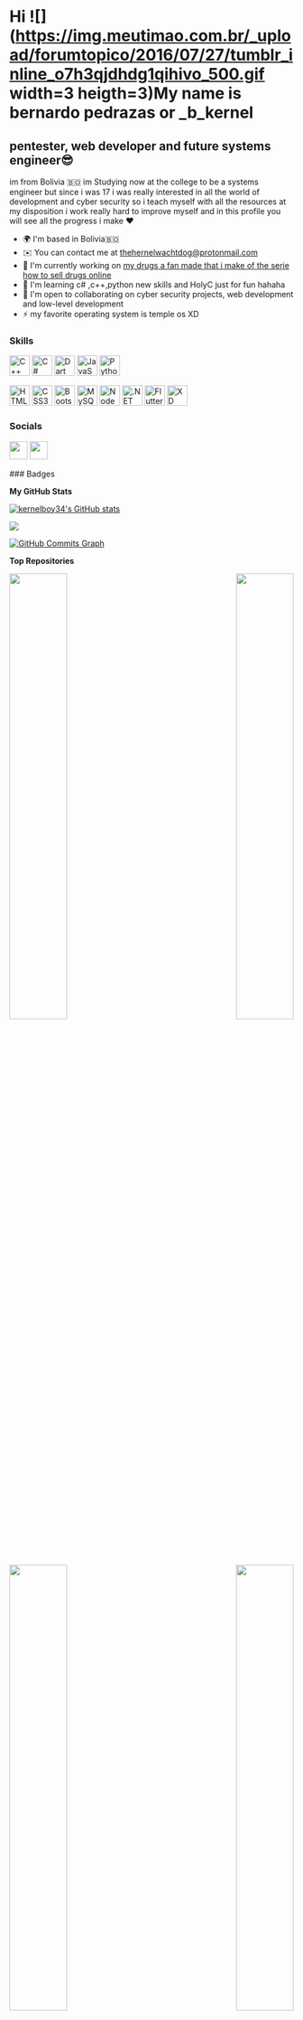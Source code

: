 Hi ![](https://img.meutimao.com.br/_upload/forumtopico/2016/07/27/tumblr_inline_o7h3qjdhdg1qihivo_500.gif width=3 heigth=3)My name is bernardo pedrazas or \_b\_kernel
========================================================================================================================================================

pentester, web developer and future systems engineer😎
------------------------------------------------------

im from Bolivia 🇧🇴 im Studying now at the college to be a systems engineer but since i was 17 i was really interested in all the world of development and cyber security so i teach myself with all the resources at my disposition i work really hard to improve myself and in this profile you will see all the progress i make ❤️

* 🌍  I'm based in Bolivia🇧🇴
* ✉️  You can contact me at [thehernelwachtdog@protonmail.com](mailto:thehernelwachtdog@protonmail.com)
* 🚀  I'm currently working on [my drugs a fan made that i make of the serie how to sell drugs online](http://kernelboy34.github.io/_mydrugss/index.html)
* 🧠  I'm learning c# ,c++,python new skills and HolyC just for fun hahaha
* 🤝  I'm open to collaborating on cyber security projects, web development and low-level development
* ⚡  my favorite operating system is temple os XD

### Skills

<p align="left">
<a href="https://docs.microsoft.com/en-us/cpp/?view=msvc-170" target="_blank" rel="noreferrer"><img src="https://raw.githubusercontent.com/danielcranney/readme-generator/main/public/icons/skills/cplusplus-colored.svg" width="36" height="36" alt="C++" /></a>
<a href="https://docs.microsoft.com/en-us/dotnet/csharp/" target="_blank" rel="noreferrer"><img src="https://raw.githubusercontent.com/danielcranney/readme-generator/main/public/icons/skills/csharp-colored.svg" width="36" height="36" alt="C#" /></a>
<a href="https://dart.dev/" target="_blank" rel="noreferrer"><img src="https://raw.githubusercontent.com/danielcranney/readme-generator/main/public/icons/skills/dart-colored.svg" width="36" height="36" alt="Dart" /></a>
<a href="https://developer.mozilla.org/en-US/docs/Web/JavaScript" target="_blank" rel="noreferrer"><img src="https://raw.githubusercontent.com/danielcranney/readme-generator/main/public/icons/skills/javascript-colored.svg" width="36" height="36" alt="JavaScript" /></a>
<a href="https://www.python.org/" target="_blank" rel="noreferrer"><img src="https://raw.githubusercontent.com/danielcranney/readme-generator/main/public/icons/skills/python-colored.svg" width="36" height="36" alt="Python" /></a>
 
<a href="https://developer.mozilla.org/en-US/docs/Glossary/HTML5" target="_blank" rel="noreferrer"><img src="https://raw.githubusercontent.com/danielcranney/readme-generator/main/public/icons/skills/html5-colored.svg" width="36" height="36" alt="HTML5" /></a>
<a href="https://www.w3.org/TR/CSS/#css" target="_blank" rel="noreferrer"><img src="https://raw.githubusercontent.com/danielcranney/readme-generator/main/public/icons/skills/css3-colored.svg" width="36" height="36" alt="CSS3" /></a>
<a href="https://getbootstrap.com/" target="_blank" rel="noreferrer"><img src="https://raw.githubusercontent.com/danielcranney/readme-generator/main/public/icons/skills/bootstrap-colored.svg" width="36" height="36" alt="Bootstrap" /></a>
<a href="https://www.mysql.com/" target="_blank" rel="noreferrer"><img src="https://raw.githubusercontent.com/danielcranney/readme-generator/main/public/icons/skills/mysql-colored.svg" width="36" height="36" alt="MySQL" /></a>
<a href="https://nodejs.org/en/" target="_blank" rel="noreferrer"><img src="https://raw.githubusercontent.com/danielcranney/readme-generator/main/public/icons/skills/nodejs-colored.svg" width="36" height="36" alt="NodeJS" /></a>
<a href="https://dotnet.microsoft.com/en-us/" target="_blank" rel="noreferrer"><img src="https://raw.githubusercontent.com/danielcranney/readme-generator/main/public/icons/skills/dot-net-colored.svg" width="36" height="36" alt=".NET" /></a>
<a href="https://flutter.dev/" target="_blank" rel="noreferrer"><img src="https://raw.githubusercontent.com/danielcranney/readme-generator/main/public/icons/skills/flutter-colored.svg" width="36" height="36" alt="Flutter" /></a>
<a href="https://www.adobe.com/uk/products/xd.html" target="_blank" rel="noreferrer"><img src="https://raw.githubusercontent.com/danielcranney/readme-generator/main/public/icons/skills/xd-colored.svg" width="36" height="36" alt="XD" /></a>
</p>

### Socials

<p align="left"> <a href="https://www.github.com/kernelboy34" target="_blank" rel="noreferrer"><img src="https://raw.githubusercontent.com/danielcranney/readme-generator/main/public/icons/socials/github.svg" width="32" height="32" /></a> <a href="http://www.instagram.com/_b__kernel" target="_blank" rel="noreferrer"><img src="https://raw.githubusercontent.com/danielcranney/readme-generator/main/public/icons/socials/instagram.svg" width="32" height="32" /></a></p>
### Badges

<b>My GitHub Stats</b>

<a href="http://www.github.com/kernelboy34"><img src="https://github-readme-stats.vercel.app/api?username=kernelboy34&show_icons=true&hide=&count_private=true&title_color=6366f1&text_color=a855f7&icon_color=ec4899&bg_color=171717&hide_border=true&show_icons=true" alt="kernelboy34's GitHub stats" /></a>

<a href="http://www.github.com/kernelboy34"><img src="https://github-readme-streak-stats.herokuapp.com/?user=kernelboy34&stroke=a855f7&background=171717&ring=6366f1&fire=6366f1&currStreakNum=a855f7&currStreakLabel=6366f1&sideNums=a855f7&sideLabels=a855f7&dates=a855f7&hide_border=true" /></a>

<a href="http://www.github.com/kernelboy34"><img src="https://activity-graph.herokuapp.com/graph?username=kernelboy34&bg_color=171717&color=a855f7&line=ec4899&point=a855f7&area_color=171717&area=true&hide_border=true&custom_title=GitHub%20Commits%20Graph" alt="GitHub Commits Graph" /></a>

<b>Top Repositories</b>

<div width="100%" align="center"><a href="https://github.com/kernelboy34/_mydrugss" align="left"><img align="left" width="45%" src="https://github-readme-stats.vercel.app/api/pin/?username=kernelboy34&repo=_mydrugss&title_color=6366f1&text_color=a855f7&icon_color=ec4899&bg_color=171717&hide_border=true&locale=en" /></a><a href="https://github.com/kernelboy34/asistente" align="right"><img align="right" width="45%" src="https://github-readme-stats.vercel.app/api/pin/?username=kernelboy34&repo=asistente&title_color=6366f1&text_color=a855f7&icon_color=ec4899&bg_color=171717&hide_border=true&locale=en" /></a></div><br /><br /><br /><br /><br /><br /><br />

<br /><br /><br /><br /><br />

<div width="100%" align="center"><a href="https://github.com/kernelboy34/asamble" align="left"><img align="left" width="45%" src="https://github-readme-stats.vercel.app/api/pin/?username=kernelboy34&repo=asamble&title_color=6366f1&text_color=a855f7&icon_color=ec4899&bg_color=171717&hide_border=true&locale=en" /></a><a href="https://github.com/kernelboy34/fuck-sec-" align="right"><img align="right" width="45%" src="https://github-readme-stats.vercel.app/api/pin/?username=kernelboy34&repo=fuck-sec-&title_color=6366f1&text_color=a855f7&icon_color=ec4899&bg_color=171717&hide_border=true&locale=en" /></a></div>

